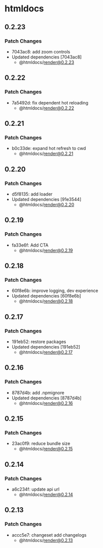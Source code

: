 # htmldocs

## 0.2.23

### Patch Changes

- 7043ac8: add zoom controls
- Updated dependencies [7043ac8]
  - @htmldocs/render@0.2.23

## 0.2.22

### Patch Changes

- 7a5492d: fix dependent hot reloading
  - @htmldocs/render@0.2.22

## 0.2.21

### Patch Changes

- b0c33de: expand hot refresh to cwd
  - @htmldocs/render@0.2.21

## 0.2.20

### Patch Changes

- d5f8135: add loader
- Updated dependencies [91e3544]
  - @htmldocs/render@0.2.20

## 0.2.19

### Patch Changes

- fa33e6f: Add CTA
  - @htmldocs/render@0.2.19

## 0.2.18

### Patch Changes

- 60f8e6b: improve logging, dev experience
- Updated dependencies [60f8e6b]
  - @htmldocs/render@0.2.18

## 0.2.17

### Patch Changes

- 191eb52: restore packages
- Updated dependencies [191eb52]
  - @htmldocs/render@0.2.17

## 0.2.16

### Patch Changes

- 8787d4b: add .npmignore
- Updated dependencies [8787d4b]
  - @htmldocs/render@0.2.16

## 0.2.15

### Patch Changes

- 23ac0f9: reduce bundle size
  - @htmldocs/render@0.2.15

## 0.2.14

### Patch Changes

- a6c234f: update api url
  - @htmldocs/render@0.2.14

## 0.2.13

### Patch Changes

- accc5e7: changeset add changelogs
  - @htmldocs/render@0.2.13
